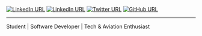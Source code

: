 [![LinkedIn URL](https://flat.badgen.net/badge/icon/%40devmwang.com/purple?icon=chrome&label=Site&scale=1.1)](https://www.devmwang.com/)
[![LinkedIn URL](https://flat.badgen.net/badge/icon/%40devmwang/blue?icon=linkedin&label=LinkedIn&scale=1.1)](https://www.linkedin.com/in/devmwang/)
[![Twitter URL](https://flat.badgen.net/badge/icon/%40devmwang/cyan?icon=twitter&label=Twitter&scale=1.1)](https://twitter.com/devmwang/)
[![GitHub URL](https://flat.badgen.net/badge/icon/%40devmwang/black?icon=github&label=GitHub&scale=1.1)](https://github.com/devmwang/)

---

Student | Software Developer | Tech & Aviation Enthusiast
